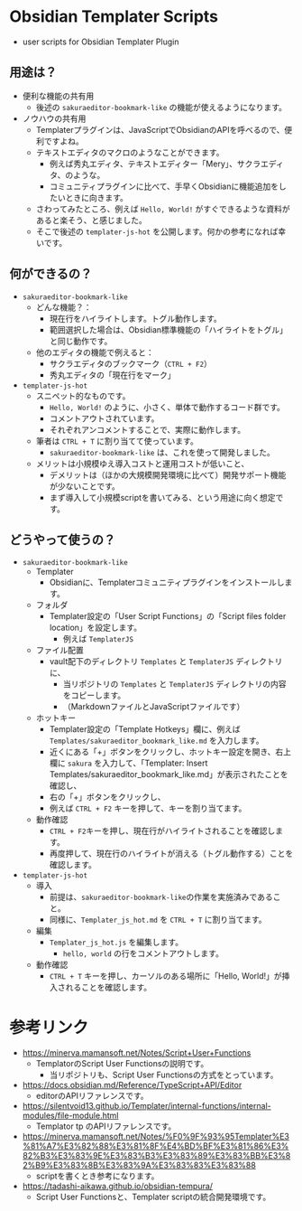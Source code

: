 # Obsidian Templater Scripts
- user scripts for Obsidian Templater Plugin
## 用途は？
- 便利な機能の共有用
    - 後述の `sakuraeditor-bookmark-like` の機能が使えるようになります。
- ノウハウの共有用
    - Templaterプラグインは、JavaScriptでObsidianのAPIを呼べるので、便利ですよね。
    - テキストエディタのマクロのようなことができます。
        - 例えば秀丸エディタ、テキストエディター「Mery」、サクラエディタ、のような。
        - コミュニティプラグインに比べて、手早くObsidianに機能追加をしたいときに向きます。
    - さわってみたところ、例えば `Hello, World!` がすぐできるような資料があると楽そう、と感じました。
    - そこで後述の `templater-js-hot` を公開します。何かの参考になれば幸いです。
## 何ができるの？
- `sakuraeditor-bookmark-like`
    - どんな機能？：
        - 現在行をハイライトします。トグル動作します。
        - 範囲選択した場合は、Obsidian標準機能の「ハイライトをトグル」と同じ動作です。
    - 他のエディタの機能で例えると：
        - サクラエディタのブックマーク（`CTRL + F2`）
        - 秀丸エディタの「現在行をマーク」
- `templater-js-hot`
    - スニペット的なものです。
        - `Hello, World!` のように、小さく、単体で動作するコード群です。
        - コメントアウトされています。
        - それぞれアンコメントすることで、実際に動作します。
    - 筆者は `CTRL + T` に割り当てて使っています。
        - `sakuraeditor-bookmark-like` は、これを使って開発しました。
    - メリットは小規模ゆえ導入コストと運用コストが低いこと、
        - デメリットは（ほかの大規模開発環境に比べて）開発サポート機能が少ないことです。
        - まず導入して小規模scriptを書いてみる、という用途に向く想定です。
## どうやって使うの？
- `sakuraeditor-bookmark-like`
    - Templater
        - Obsidianに、Templaterコミュニティプラグインをインストールします。
    - フォルダ
        - Templater設定の「User Script Functions」の「Script files folder location」を設定します。
            - 例えば `TemplaterJS`
    - ファイル配置
        - vault配下のディレクトリ `Templates` と `TemplaterJS` ディレクトリに、
            - 当リポジトリの `Templates` と `TemplaterJS` ディレクトリの内容をコピーします。
            - （MarkdownファイルとJavaScriptファイルです）
    - ホットキー
        - Templater設定の「Template Hotkeys」欄に、例えば `Templates/sakuraeditor_bookmark_like.md` を入力します。
        - 近くにある「+」ボタンをクリックし、ホットキー設定を開き、右上欄に `sakura` を入力して、「Templater: Insert Templates/sakuraeditor_bookmark_like.md」が表示されたことを確認し、
        - 右の「+」ボタンをクリックし、
        - 例えば `CTRL + F2` キーを押して、キーを割り当てます。
    - 動作確認
        - `CTRL + F2`キーを押し、現在行がハイライトされることを確認します。
        - 再度押して、現在行のハイライトが消える（トグル動作する）ことを確認します。
- `templater-js-hot`
    - 導入
        - 前提は、`sakuraeditor-bookmark-like`の作業を実施済みであること。
        - 同様に、`Templater_js_hot.md` を `CTRL + T` に割り当てます。
    - 編集
        - `Templater_js_hot.js` を編集します。
            - `hello, world` の行をコメントアウトします。
    - 動作確認
        - `CTRL + T` キーを押し、カーソルのある場所に「Hello, World!」が挿入されることを確認します。

# 参考リンク
- https://minerva.mamansoft.net/Notes/Script+User+Functions
    - TemplatorのScript User Functionsの説明です。
        - 当リポジトリも、Script User Functionsの方式をとっています。
- https://docs.obsidian.md/Reference/TypeScript+API/Editor
    - editorのAPIリファレンスです。
- https://silentvoid13.github.io/Templater/internal-functions/internal-modules/file-module.html
    - Templator tp のAPIリファレンスです。
- https://minerva.mamansoft.net/Notes/%F0%9F%93%95Templater%E3%81%A7%E3%82%88%E3%81%8F%E4%BD%BF%E3%81%86%E3%82%B3%E3%83%9E%E3%83%B3%E3%83%89%E3%83%BB%E3%82%B9%E3%83%8B%E3%83%9A%E3%83%83%E3%83%88
    - scriptを書くとき参考になります。
- https://tadashi-aikawa.github.io/obsidian-tempura/
    - Script User Functionsと、Templater scriptの統合開発環境です。
